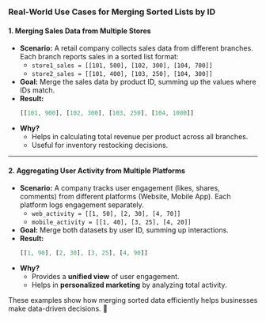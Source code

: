 ### **Real-World Use Cases for Merging Sorted Lists by ID**  

#### **1. Merging Sales Data from Multiple Stores**  
- **Scenario:** A retail company collects sales data from different branches. Each branch reports sales in a sorted list format:  
  - `store1_sales = [[101, 500], [102, 300], [104, 700]]`  
  - `store2_sales = [[101, 400], [103, 250], [104, 300]]`  
- **Goal:** Merge the sales data by product ID, summing up the values where IDs match.  
- **Result:**  
  ```js
  [[101, 900], [102, 300], [103, 250], [104, 1000]]
  ```
- **Why?**  
  - Helps in calculating total revenue per product across all branches.
  - Useful for inventory restocking decisions.

---

#### **2. Aggregating User Activity from Multiple Platforms**  
- **Scenario:** A company tracks user engagement (likes, shares, comments) from different platforms (Website, Mobile App). Each platform logs engagement separately.  
  - `web_activity = [[1, 50], [2, 30], [4, 70]]`  
  - `mobile_activity = [[1, 40], [3, 25], [4, 20]]`  
- **Goal:** Merge both datasets by user ID, summing up interactions.  
- **Result:**  
  ```js
  [[1, 90], [2, 30], [3, 25], [4, 90]]
  ```
- **Why?**  
  - Provides a **unified view** of user engagement.
  - Helps in **personalized marketing** by analyzing total activity.

These examples show how merging sorted data efficiently helps businesses make data-driven decisions. 🚀
